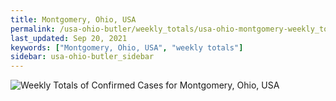 ```yaml
---
title: Montgomery, Ohio, USA
permalink: /usa-ohio-butler/weekly_totals/usa-ohio-montgomery-weekly_totals.html
last_updated: Sep 20, 2021
keywords: ["Montgomery, Ohio, USA", "weekly totals"]
sidebar: usa-ohio-butler_sidebar
---
```


![Weekly Totals of Confirmed Cases for Montgomery, Ohio, USA](/covid_tracker/images/graphs/usa-ohio-montgomery-weekly_totals_graph.png)
